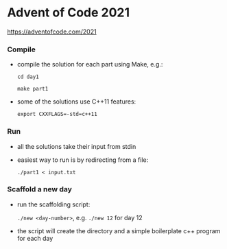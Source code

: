 # Advent of Code 2021

https://adventofcode.com/2021

### Compile

- compile the solution for each part using Make, e.g.:

  `cd day1`

  `make part1`

- some of the solutions use C++11 features:

  `export CXXFLAGS=-std=c++11`

### Run

- all the solutions take their input from stdin
- easiest way to run is by redirecting from a file:

  `./part1 < input.txt`

### Scaffold a new day

- run the scaffolding script:

  `./new <day-number>`, e.g. `./new 12` for day 12

- the script will create the directory and a simple boilerplate c++ program for each day
